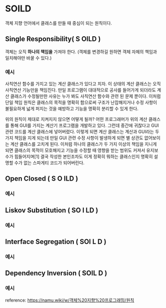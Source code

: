 SOILD
==========

객체 지향 언어에서 클래스를 만들 때 중심이 되는 원칙이다.

Single Responsibility( **S** OILD )
----------------------------------
객체는 오직 **하나의 책임을** 가져야 한다. (객체를 변경하길 원하면 객체 자체의 책임과 일치해야만 바꿀 수 있다.)

### 예시

사칙연산 함수를 가지고 있는 계산 클래스가 있다고 치자.
이 상태의 계산 클래스는 오직 사칙연산 기능만을 책임진다.
만일 프로그램이 대대적으로 공사를 들어가게 되더라도 계산 클래스가 수정될만한 사유는 누가 봐도 사칙연산 함수와 관련 된 문제 뿐이다.
이처럼 단일 책임 원칙은 클래스의 목적을 명확히 함으로써 구조가 난잡해지거나 수정 사항이 불필요하게 넓게 퍼지는 것을 예방하고 기능을 명확히 분리할 수 있게 한다.

위의 원칙이 제대로 지켜지지 않으면 어떻게 될까?
어떤 프로그래머가 위의 계산 클래스를 통해 GUI를 가지는 계산기 프로그램을 개발하고 있다.
그런데 중간에 귀찮다고 GUI 관련 코드를 계산 클래스에 넣어버렸다.
이렇게 되면 계산 클래스는 계산과 GUI라는 두 가지 책임을 지게 되는데 만일 GUI 관련 수정 사항이 발생하게 되면 별 상관도 없어보이는 계산 클래스를 고치게 된다.
이처럼 하나의 클래스가 두 가지 이상의 책임을 지니게 되면 클래스의 목적이 모호해지고 기능을 수정할 때 영향을 받는 범위도 커져서 유지보수가 힘들어지며[1] 결국 작성한 본인조차도 이게 정확히 뭐하는 클래스인지 명확히 설명할 수가 없는 스파게티 코드가 되어버린다.


Open Closed ( S **O** ILD )
----------------------------------


### 예시

Liskov Substitution ( SO **I** LD )
----------------------------------

### 예시

Interface Segregation ( SOI **L** D )
----------------------------------

### 예시

Dependency Inversion ( SOIL **D** )
----------------------------------

### 예시

reference:
https://namu.wiki/w/객체%20지향%20프로그래밍/원칙
